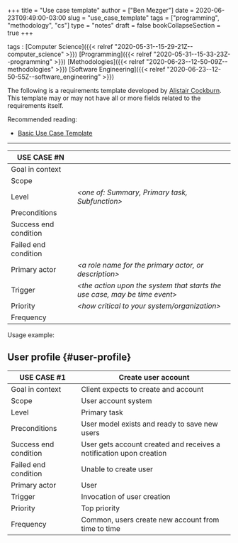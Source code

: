 +++
title = "Use case template"
author = ["Ben Mezger"]
date = 2020-06-23T09:49:00-03:00
slug = "use_case_template"
tags = ["programming", "methodology", "cs"]
type = "notes"
draft = false
bookCollapseSection = true
+++

tags
: [Computer Science]({{< relref "2020-05-31--15-29-21Z--computer_science" >}}) [Programming]({{< relref "2020-05-31--15-33-23Z--programming" >}}) [Methodologies]({{< relref "2020-06-23--12-50-09Z--methodologies" >}}) [Software Engineering]({{< relref "2020-06-23--12-50-55Z--software_engineering" >}})

The following is a requirements template developed by [Alistair Cockburn](https://heartofagile.com/alistair-cockburn/).
This template may or may not have all or more fields related to the requirements
itself.

Recommended reading:

- [Basic Use Case Template](</ox-hugo/Use-Case-Template (Cockburn).pdf>)

---

| USE CASE **#N**       | _<The name of the goal as a short active verb phrase>_                     |
| --------------------- | -------------------------------------------------------------------------- |
| Goal in context       | _<A longer statement of the goal in context if needed>_                    |
| Scope                 | _<What system is being considered back box under design>_                  |
| Level                 | _<one of: Summary, Primary task, Subfunction>_                             |
| Preconditions         | _<what we expect is already the state of the world>_                       |
| Success end condition | _<the state of the world upon successful completion>_                      |
| Failed end condition  | _<the state of the world if goal abandoned>_                               |
| Primary actor         | _<a role name for the primary actor, or description>_                      |
| Trigger               | _<the action upon the system that starts the use case, may be time event>_ |
| Priority              | _<how critical to your system/organization>_                               |
| Frequency             | _<how often it is expected to happen>_                                     |

Usage example:

## User profile {#user-profile}

| USE CASE **#1**       | Create user account                                                 |
| --------------------- | ------------------------------------------------------------------- |
| Goal in context       | Client expects to create and account                                |
| Scope                 | User account system                                                 |
| Level                 | Primary task                                                        |
| Preconditions         | User model exists and ready to save new users                       |
| Success end condition | User gets account created and receives a notification upon creation |
| Failed end condition  | Unable to create user                                               |
| Primary actor         | User                                                                |
| Trigger               | Invocation of user creation                                         |
| Priority              | Top priority                                                        |
| Frequency             | Common, users create new account from time to time                  |
